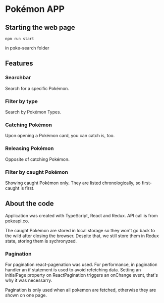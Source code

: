 # Pokémon APP

## Starting the web page

```
npm run start
```

in poke-search folder

## Features

### Searchbar

Search for a specific Pokémon.

### Filter by type

Search by Pokémon Types.

### Catching Pokémon

Upon opening a Pokémon card, you can catch is, too.

### Releasing Pokémon

Opposite of catching Pokémon.

### Filter by caught Pokémon

Showing caught Pokémon only. They are listed chronologically, so first-caught is first.

## About the code

Application was created with TypeScript, React and Redux.
API call is from pokeapi.co.

The caught Pokémon are stored in local storage so they won't go back to the wild after closing the browser. Despite that, we still store them in Redux state, storing them is sychronyzed.

### Pagination

For pagination react-pagenation was used. For performance, in pagination handler an if statement is used to avoid refetching data. Setting an initialPage property on ReactPagination triggers an onChange event, that's why it was necessarry.

Pagination is only used when all pokemon are fetched, otherwise they are shown on one page.
